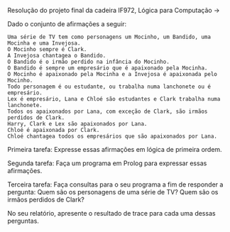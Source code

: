 Resolução do projeto final da cadeira IF972, Lógica para Computação -> 
 
Dado o conjunto de afirmações a seguir:

    Uma série de TV tem como personagens um Mocinho, um Bandido, uma Mocinha e uma Invejosa.
    O Mocinho sempre é Clark.
    A Invejosa chantagea o Bandido.
    O Bandido é o irmão perdido na infância do Mocinho.
    O Bandido é sempre um empresário que é apaixonado pela Mocinha.
    O Mocinho é apaixonado pela Mocinha e a Invejosa é apaixonada pelo Mocinho.
    Todo personagem é ou estudante, ou trabalha numa lanchonete ou é empresário.
    Lex é empresário, Lana e Chloé são estudantes e Clark trabalha numa lanchonete.
    Todos os apaixonados por Lana, com exceção de Clark, são irmãos perdidos de Clark.
    Harry, Clark e Lex são apaixonados por Lana.
    Chloé é apaixonada por Clark.
    Chloé chantagea todos os empresários que são apaixonados por Lana.


Primeira tarefa: Expresse essas afirmações em lógica de primeira ordem.

Segunda tarefa: Faça um programa em Prolog para expressar essas afirmações.

Terceira tarefa: Faça consultas para o seu programa a fim de responder a pergunta:
    Quem são os personagens de uma série de TV?
    Quem são os irmãos perdidos de Clark?

No seu relatório, apresente o resultado de trace para cada uma dessas perguntas.
